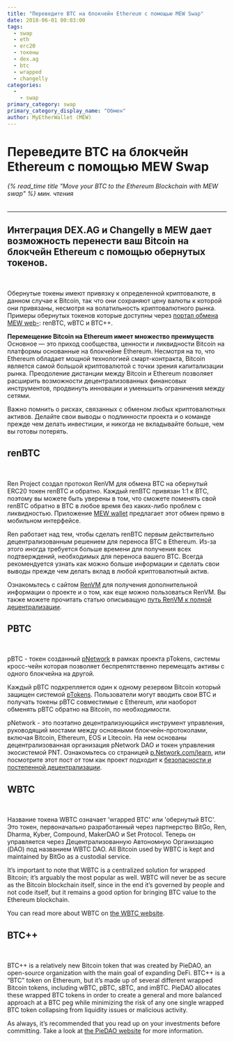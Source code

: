 ```yaml
---
title: "Переведите BTC на блокчейн Ethereum с помощью MEW Swap"
date: 2018-06-01 00:03:00
tags:
  - swap
  - eth
  - erc20
  - токены
  - dex.ag
  - btc
  - wrapped
  - changelly
categories:
  - 
    - swap
primary_category: swap
primary_category_display_name: "Обмен"
author: MyEtherWallet (MEW)
---
```


# **Переведите BTC на блокчейн Ethereum с помощью MEW Swap**

###### {% read_time title "Move your BTC to the Ethereum Blockchain with MEW swap" %} мин. чтения

* * *

## **Интеграция DEX.AG и Changelly в MEW дает возможность перенести ваш Bitcoin на блокчейн Ethereum с помощью обернутых токенов.**

<br>

Обернутые токены имеют привязку к определенной криптовалюте, в данном случае к Bitcoin, так что они сохраняют цену валюты к которой они привязаны, несмотря на волатильность криптовалютного рынка. Примеры обернутых токенов которые доступны через [портал обмена MEW web-][swap]: renBTC, wBTC и BTC++.

**Перемещение Bitcoin на Ethereum имеет множество преимуществ** Основное — это приход сообщества, ценности и ликвидности Bitcoin на платформы основанные на блокчейне Ethereum. Несмотря на то, что Ethereum обладает мощной технологией смарт-контракта, Bitcoin является самой большой криптовалютой с точки зрения капитализации рынка. Преодоление дистанции между Bitcoin и Ethereum позволяет расширить возможности децентрализованных финансовых инструментов, продвинуть инновации и уменьшить ограничения между сетями.

Важно помнить о рисках, связанных с обменом любых криптовалютных активов. Делайте свои выводы о подлинности проекта и о команде прежде чем делать инвестиции, и никогда не вкладывайте больше, чем вы готовы потерять.

## **renBTC**

<br>

Ren Project создал протокол RenVM для обмена BTC на обернутый ERC20 токен renBTC и обратно. Каждый renBTC привязан 1:1 к BTC, поэтому вы можете быть уверены в том, что сможете поменять свой renBTC обратно в BTC в любое время без каких-либо проблем с ликвидностью. Приложение [MEW wallet][mw] предлагает этот обмен прямо в мобильном интерфейсе.

Ren работает над тем, чтобы сделать renBTC первым действительно децентрализованным решением для переноса BTC в Ethereum. Из-за этого иногда требуется больше времени для получения всех подтверждений, необходимых для переноса вашего BTC. Всегда рекомендуется узнать как можно больше информации и сделать свои выводы прежде чем делать вклад в любой криптовалютный актив.

Ознакомьтесь с сайтом [RenVM][ren] для получения дополнительной информации о проекте и о том, как еще можно пользоваться RenVM. Вы также можете прочитать статью описыващую [путь RenVM к полной децентрализации][renmap].

## **PBTC**

<br>

pBTC - токен созданный [pNetwork][pn] в рамках проекта pTokens, системы кросс-чейн которая позволяет беспрепятственно перемещать активы с одного блокчейна на другой.

Каждый pBTC подкрепляется один к одному резервом Bitcoin который защищен системой [pTokens][pt]. Пользователи могут вводить свои BTC и получать токены pBTC совместимые с Ethereum, или наоборот обменять pBTC обратно на Bitcoin, по необходимости.

pNetwork - это поэтапно децентрализующийся инструмент управления, руководящий мостами между основными блокчейн-протоколами, включая Bitcoin, Ethereum, EOS и Litecoin. На нем основаны децентрализованная организация pNetwork DAO и токен управления экосистемой PNT. Ознакомьтесь со страницей [p.Network.com/learn][pl], или посмотрите этот пост от том как проект подходит к [безопасности и постепенной децентрализации][pm].

## **WBTC**

<br>

Название токена WBTC означает 'wrapped BTC' или 'обернутый BTC'. Это токен, первоначально разработанный через партнерство BitGo, Ren, Dharma, Kyber, Compound, MakerDAO и Set Protocol. Теперь он управляется через Децентрализованную Автономную Организацию (DAO) под названием WBTC DAO. All Bitcoin used by WBTC is kept and maintained by BitGo as a custodial service.

It’s important to note that WBTC is a centralized solution for wrapped Bitcoin; it’s arguably the most popular as well. WBTC will never be as secure as the Bitcoin blockchain itself, since in the end it’s governed by people and not code itself, but it remains a good option for bringing BTC value to the Ethereum blockchain.

You can read more about WBTC on [the WBTC website][wbtc].

## **BTC++**

<br>

BTC++ is a relatively new Bitcoin token that was created by PieDAO, an open-source organization with the main goal of expanding DeFi. BTC++ is a “BTC” token on Ethereum, but it’s made up of several different wrapped Bitcoin tokens, including wBTC, pBTC, sBTC, and imBTC. PieDAO allocates these wrapped BTC tokens in order to create a general and more balanced approach at a BTC peg while minimizing the risk of any one single wrapped BTC token collapsing from liquidity issues or malicious activity.

As always, it’s recommended that you read up on your investments before committing. Take a look at [the PieDAO website][pdao] for more information.

[mw]: /@@@@@@/mewwallet/ren_mw/

[ren]: https://renproject.io/renvm

[renmap]: https://medium.com/renproject/renvm-and-the-road-to-decentralisation-72213c3bee3a

[wbtc]: https://wbtc.network/

[pdao]: https://pools.piedao.org/

[swap]: /@@@@@@/swap/swapping-via-kyber-bity-changelly/

[pn]: https://p.network/

[pt]: https://dapp.ptokens.io/

[pl]: https://p.network/learn

[pm]: https://medium.com/pnetwork/pnetwork-dawn-introducing-pnetwork-nodes-97fd502aceca
